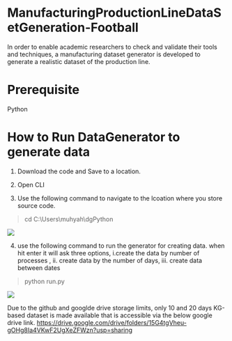 # ManufacturingProductionLineDataSetGeneration-Football
In order to enable academic researchers to check and validate their tools and techniques, a manufacturing dataset generator is developed to generate a realistic dataset of the production line. 

# Prerequisite
Python

# How to Run DataGenerator to generate data

1. Download the code and Save to a location.

2. Open CLI 

3. Use the following command to navigate to the lcoation where you store source code.
> cd C:\Users\muhyah\dgPython

<img src="https://github.com/MuhammadYahta/ManufacturingProductionLineDataSetGeneration-Football-/blob/main/1 navigate using this command.JPG?sanitize=true">

4. use the following command to run the generator for creating data. when hit enter it will ask three options, i.create the data by number of processes , ii. create data by the number of days, iii. create data between dates
> python run.py
<img src="https://github.com/MuhammadYahta/ManufacturingProductionLineDataSetGeneration-Football-/blob/main/2. run main program.JPG?sanitize=true">

Due to the github and googlde drive storage limits, only 10 and 20 days KG-based dataset is made available that is accessible via the below google drive link.
https://drive.google.com/drive/folders/15G4tgVheu-gOHg8Ia4VKwF2UgXeZFWzn?usp=sharing







